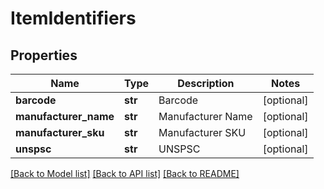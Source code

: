 # ItemIdentifiers

## Properties
Name | Type | Description | Notes
------------ | ------------- | ------------- | -------------
**barcode** | **str** | Barcode | [optional] 
**manufacturer_name** | **str** | Manufacturer Name | [optional] 
**manufacturer_sku** | **str** | Manufacturer SKU | [optional] 
**unspsc** | **str** | UNSPSC | [optional] 

[[Back to Model list]](../README.md#documentation-for-models) [[Back to API list]](../README.md#documentation-for-api-endpoints) [[Back to README]](../README.md)


